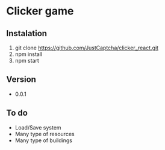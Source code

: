 # Clicker game
## Instalation
 1. git clone https://github.com/JustCaptcha/clicker_react.git
 2. npm install
 3. npm start
## Version
- 0.0.1

## To do
- Load/Save system
- Many type of resources
- Many type of buildings